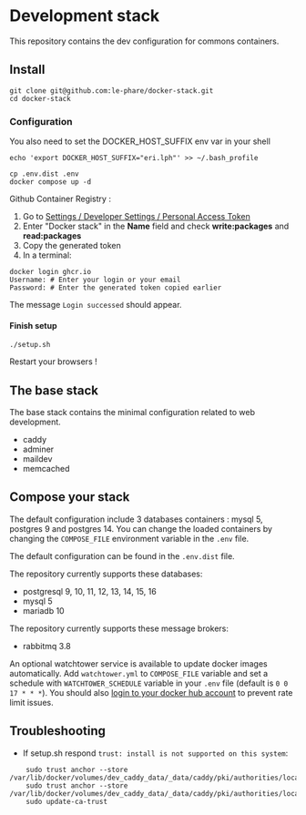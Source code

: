 # Development stack

This repository contains the dev configuration for commons containers.

## Install

```shell
git clone git@github.com:le-phare/docker-stack.git
cd docker-stack
```

### Configuration
You also need to set the DOCKER_HOST_SUFFIX env var in your shell

	echo 'export DOCKER_HOST_SUFFIX="eri.lph"' >> ~/.bash_profile

```shell
cp .env.dist .env
docker compose up -d
```

Github Container Registry :

1. Go to [Settings / Developer Settings / Personal Access Token](https://github.com/settings/tokens/new?scopes=write:packages)
2. Enter "Docker stack" in the **Name** field and check **write:packages** and **read:packages**
3. Copy the generated token
4. In a terminal:

```shell
docker login ghcr.io
Username: # Enter your login or your email
Password: # Enter the generated token copied earlier
```

The message `Login successed` should appear.

#### Finish setup

```shell
./setup.sh
```

Restart your browsers !

## The base stack

The base stack contains the minimal configuration related to web development.

 - caddy
 - adminer
 - maildev
 - memcached

## Compose your stack

The default configuration include 3 databases containers : mysql 5, postgres 9 and postgres 14. You can change the loaded containers by changing the `COMPOSE_FILE` environment variable in the `.env` file.

The default configuration can be found in the `.env.dist` file.


The repository currently supports these databases:

 - postgresql 9, 10, 11, 12, 13, 14, 15, 16
 - mysql 5
 - mariadb 10

The repository currently supports these message brokers:

 - rabbitmq 3.8

An optional watchtower service is available to update docker images automatically. Add `watchtower.yml` to `COMPOSE_FILE` variable and set a schedule with `WATCHTOWER_SCHEDULE` variable in your `.env` file (default is `0 0 17 * * *`). You should also [login to your docker hub account](https://docs.docker.com/security/for-developers/access-tokens/#create-an-access-token) to prevent rate limit issues.

## Troubleshooting

- If setup.sh respond `trust: install is not supported on this system`:

```shell
    sudo trust anchor --store /var/lib/docker/volumes/dev_caddy_data/_data/caddy/pki/authorities/local/root.crt
    sudo trust anchor --store /var/lib/docker/volumes/dev_caddy_data/_data/caddy/pki/authorities/local/intermediate.crt
    sudo update-ca-trust
```
